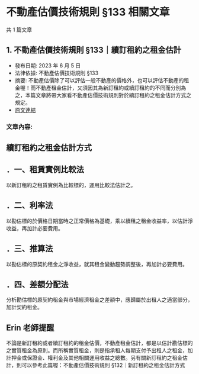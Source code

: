 # 不動產估價技術規則 §133 相關文章

共 1 篇文章

## 1. 不動產估價技術規則 §133｜續訂租約之租金估計

- 發布日期: 2023 年 6 月 5 日
- 法律依據: 不動產估價技術規則 §133
- 摘要: 不動產估價除了可以評估一般不動產的價格外，也可以評估不動產的租金喔！而不動產租金估計，又須因其為新訂租約或續訂租約的不同而分別為之，本篇文章將帶大家看不動產估價技術規則對於續訂租約之租金估計方式之規定。
- [原文連結](https://www.jasper-realestate.com/%e4%b8%8d%e5%8b%95%e7%94%a2%e4%bc%b0%e5%83%b9%e6%8a%80%e8%a1%93%e8%a6%8f%e5%89%87_133_%e7%ba%8c%e8%a8%82%e7%a7%9f%e7%b4%84%e4%b9%8b%e7%a7%9f%e9%87%91%e4%bc%b0%e8%a8%88/)

### 文章內容:

## 續訂租約之租金估計方式

## ．一、租賃實例比較法

以新訂租約之租賃實例為比較標的，運用比較法估計之。

## ．二、利率法

以勘估標的於價格日期當時之正常價格為基礎，乘以續租之租金收益率，以估計淨收益，再加計必要費用。

## ．三、推算法

以勘估標的原契約租金之淨收益，就其租金變動趨勢調整後，再加計必要費用。

## ．四、差額分配法

分析勘估標的原契約租金與市場經濟租金之差額中，應歸屬於出租人之適當部分，加計契約租金。

## Erin 老師提醒

不論是新訂租約或者續訂租約的租金估價，不動產租金估計，都是以估計勘估標的之實質租金為原則。而所稱實質租金，則是指承租人每期支付予出租人之租金，加計押金或保證金、權利金及其他相關運用收益之總數。另有關新訂租約之租金估計，則可以參考此篇喔：不動產估價技術規則 §132｜新訂租約之租金估計方式